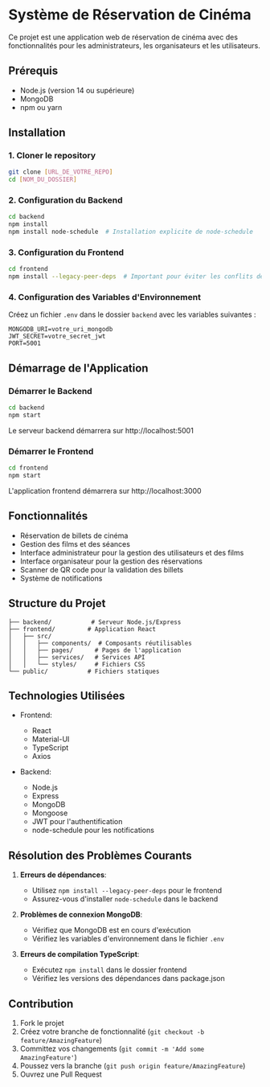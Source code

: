 # Système de Réservation de Cinéma

Ce projet est une application web de réservation de cinéma avec des fonctionnalités pour les administrateurs, les organisateurs et les utilisateurs.

## Prérequis

- Node.js (version 14 ou supérieure)
- MongoDB
- npm ou yarn

## Installation

### 1. Cloner le repository
```bash
git clone [URL_DE_VOTRE_REPO]
cd [NOM_DU_DOSSIER]
```

### 2. Configuration du Backend
```bash
cd backend
npm install
npm install node-schedule  # Installation explicite de node-schedule
```

### 3. Configuration du Frontend
```bash
cd frontend
npm install --legacy-peer-deps  # Important pour éviter les conflits de dépendances
```

### 4. Configuration des Variables d'Environnement

Créez un fichier `.env` dans le dossier `backend` avec les variables suivantes :
```
MONGODB_URI=votre_uri_mongodb
JWT_SECRET=votre_secret_jwt
PORT=5001
```

## Démarrage de l'Application

### Démarrer le Backend
```bash
cd backend
npm start
```
Le serveur backend démarrera sur http://localhost:5001

### Démarrer le Frontend
```bash
cd frontend
npm start
```
L'application frontend démarrera sur http://localhost:3000

## Fonctionnalités

- Réservation de billets de cinéma
- Gestion des films et des séances
- Interface administrateur pour la gestion des utilisateurs et des films
- Interface organisateur pour la gestion des réservations
- Scanner de QR code pour la validation des billets
- Système de notifications

## Structure du Projet

```
├── backend/           # Serveur Node.js/Express
├── frontend/         # Application React
│   ├── src/
│   │   ├── components/  # Composants réutilisables
│   │   ├── pages/      # Pages de l'application
│   │   ├── services/   # Services API
│   │   └── styles/     # Fichiers CSS
└── public/           # Fichiers statiques
```

## Technologies Utilisées

- Frontend:
  - React
  - Material-UI
  - TypeScript
  - Axios

- Backend:
  - Node.js
  - Express
  - MongoDB
  - Mongoose
  - JWT pour l'authentification
  - node-schedule pour les notifications

## Résolution des Problèmes Courants

1. **Erreurs de dépendances**:
   - Utilisez `npm install --legacy-peer-deps` pour le frontend
   - Assurez-vous d'installer `node-schedule` dans le backend

2. **Problèmes de connexion MongoDB**:
   - Vérifiez que MongoDB est en cours d'exécution
   - Vérifiez les variables d'environnement dans le fichier `.env`

3. **Erreurs de compilation TypeScript**:
   - Exécutez `npm install` dans le dossier frontend
   - Vérifiez les versions des dépendances dans package.json

## Contribution

1. Fork le projet
2. Créez votre branche de fonctionnalité (`git checkout -b feature/AmazingFeature`)
3. Committez vos changements (`git commit -m 'Add some AmazingFeature'`)
4. Poussez vers la branche (`git push origin feature/AmazingFeature`)
5. Ouvrez une Pull Request 